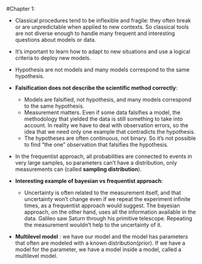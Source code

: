 #Chapter 1:

- Classical procedures tend to be inflexible and fragile: they often break or are unpredictable when applied to new contexts. So classical tools are not diverse enough to handle many frequent and interesting questions about models or data.

- It’s important to learn how to adapt to new situations and use a logical criteria to deploy new models.

- Hypothesis are not models and many models correspond to the same hypothesis.

- **Falsification does not describe the scientific method correctly**:

    - Models are falsified, not hypothesis, and many models correspond to the same hypothesis.
    - Measurement matters. Even if some data falsifies a model, the methodology that yielded the data is still something to take into account. In reality we have to deal with observation errors, so the idea that we need only one example that contradicts the hypothesis.
    - The hypotheses are often continuous, not binary. So it’s not possible to find “the one” observation that falsifies the hypothesis.

- In the frequentist approach, all probabilities are connected to events in very large samples, so parameters can’t have a distribution, only measurements can (called **sampling distribution**).

- **Interesting example of bayesian vs frequentist approach**:
    - Uncertainty is often related to the measurement itself, and that uncertainty won’t change even if we repeat the experiment infinite times, as a frequentist approach would suggest. The bayesian approach, on the other hand, uses all the information available in the data.
    Galileo saw Saturn through his primitive telescope. Repeating the measurement wouldn’t help to the uncertainty of it.

- **Multilevel model** : we have our model and the model has parameters that often are modeled with a known distribution(prior). If we have a model for the parameter, we have a model inside a model, called a multilevel model.


